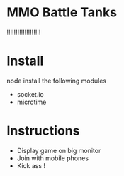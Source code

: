 MMO Battle Tanks
===================

!!!!!!!!!!!!!!!!!!!

Install
=======

node install the following modules

- socket.io
- microtime

Instructions
============

- Display game on big monitor
- Join with mobile phones
- Kick ass !
